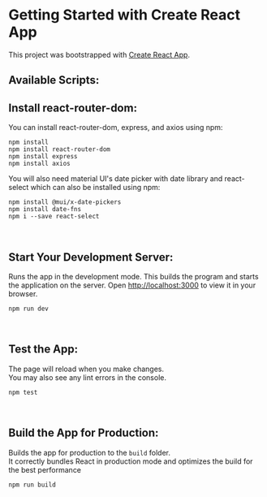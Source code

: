# Getting Started with Create React App 

This project was bootstrapped with [Create React App](https://github.com/facebook/create-react-app).

## Available Scripts:




## Install react-router-dom:
You can install react-router-dom, express, and axios using npm:
```
npm install 
npm install react-router-dom
npm install express
npm install axios
```

You will also need material UI's date picker with date library and react-select which can also be installed using npm:
```
npm install @mui/x-date-pickers
npm install date-fns
npm i --save react-select
```
<br>

## Start Your Development Server:
Runs the app in the development mode. This builds the program and starts the application on the server.
Open [http://localhost:3000](http://localhost:3000) to view it in your browser.
```
npm run dev
```
<br>

## Test the App:
The page will reload when you make changes.\
You may also see any lint errors in the console.

```
npm test
```

<br>

## Build the App for Production:
Builds the app for production to the `build` folder.\
It correctly bundles React in production mode and optimizes the build for the best performance
```
npm run build
````



